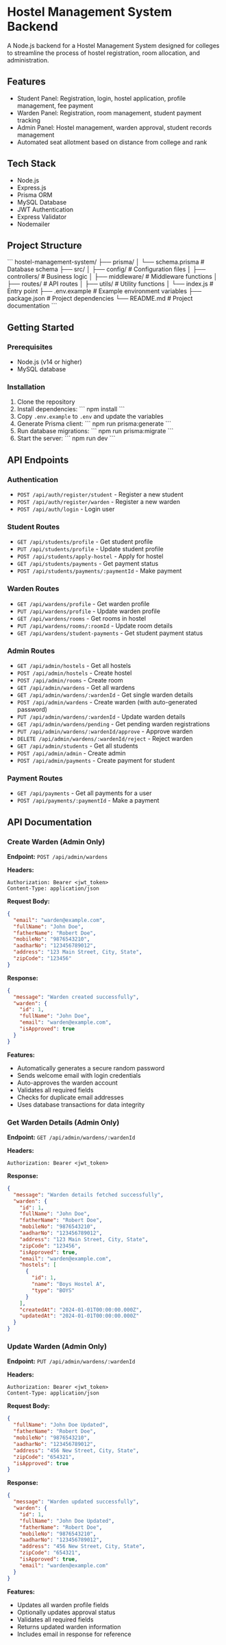 # Hostel Management System Backend

A Node.js backend for a Hostel Management System designed for colleges to streamline the process of hostel registration, room allocation, and administration.

## Features

- Student Panel: Registration, login, hostel application, profile management, fee payment
- Warden Panel: Registration, room management, student payment tracking
- Admin Panel: Hostel management, warden approval, student records management
- Automated seat allotment based on distance from college and rank

## Tech Stack

- Node.js
- Express.js
- Prisma ORM
- MySQL Database
- JWT Authentication
- Express Validator
- Nodemailer

## Project Structure

\`\`\`
hostel-management-system/
├── prisma/
│   └── schema.prisma       # Database schema
├── src/
│   ├── config/             # Configuration files
│   ├── controllers/        # Business logic
│   ├── middleware/         # Middleware functions
│   ├── routes/             # API routes
│   ├── utils/              # Utility functions
│   └── index.js            # Entry point
├── .env.example            # Example environment variables
├── package.json            # Project dependencies
└── README.md               # Project documentation
\`\`\`

## Getting Started

### Prerequisites

- Node.js (v14 or higher)
- MySQL database

### Installation

1. Clone the repository
2. Install dependencies:
   \`\`\`
   npm install
   \`\`\`
3. Copy `.env.example` to `.env` and update the variables
4. Generate Prisma client:
   \`\`\`
   npm run prisma:generate
   \`\`\`
5. Run database migrations:
   \`\`\`
   npm run prisma:migrate
   \`\`\`
6. Start the server:
   \`\`\`
   npm run dev
   \`\`\`

## API Endpoints

### Authentication
- `POST /api/auth/register/student` - Register a new student
- `POST /api/auth/register/warden` - Register a new warden
- `POST /api/auth/login` - Login user

### Student Routes
- `GET /api/students/profile` - Get student profile
- `PUT /api/students/profile` - Update student profile
- `POST /api/students/apply-hostel` - Apply for hostel
- `GET /api/students/payments` - Get payment status
- `POST /api/students/payments/:paymentId` - Make payment

### Warden Routes
- `GET /api/wardens/profile` - Get warden profile
- `PUT /api/wardens/profile` - Update warden profile
- `GET /api/wardens/rooms` - Get rooms in hostel
- `PUT /api/wardens/rooms/:roomId` - Update room details
- `GET /api/wardens/student-payments` - Get student payment status

### Admin Routes
- `GET /api/admin/hostels` - Get all hostels
- `POST /api/admin/hostels` - Create hostel
- `POST /api/admin/rooms` - Create room
- `GET /api/admin/wardens` - Get all wardens
- `GET /api/admin/wardens/:wardenId` - Get single warden details
- `POST /api/admin/wardens` - Create warden (with auto-generated password)
- `PUT /api/admin/wardens/:wardenId` - Update warden details
- `GET /api/admin/wardens/pending` - Get pending warden registrations
- `PUT /api/admin/wardens/:wardenId/approve` - Approve warden
- `DELETE /api/admin/wardens/:wardenId/reject` - Reject warden
- `GET /api/admin/students` - Get all students
- `POST /api/admin/admin` - Create admin
- `POST /api/admin/payments` - Create payment for student

### Payment Routes
- `GET /api/payments` - Get all payments for a user
- `POST /api/payments/:paymentId` - Make a payment

## API Documentation

### Create Warden (Admin Only)

**Endpoint:** `POST /api/admin/wardens`

**Headers:**
```
Authorization: Bearer <jwt_token>
Content-Type: application/json
```

**Request Body:**
```json
{
  "email": "warden@example.com",
  "fullName": "John Doe",
  "fatherName": "Robert Doe",
  "mobileNo": "9876543210",
  "aadharNo": "123456789012",
  "address": "123 Main Street, City, State",
  "zipCode": "123456"
}
```

**Response:**
```json
{
  "message": "Warden created successfully",
  "warden": {
    "id": 1,
    "fullName": "John Doe",
    "email": "warden@example.com",
    "isApproved": true
  }
}
```

**Features:**
- Automatically generates a secure random password
- Sends welcome email with login credentials
- Auto-approves the warden account
- Validates all required fields
- Checks for duplicate email addresses
- Uses database transactions for data integrity

### Get Warden Details (Admin Only)

**Endpoint:** `GET /api/admin/wardens/:wardenId`

**Headers:**
```
Authorization: Bearer <jwt_token>
```

**Response:**
```json
{
  "message": "Warden details fetched successfully",
  "warden": {
    "id": 1,
    "fullName": "John Doe",
    "fatherName": "Robert Doe",
    "mobileNo": "9876543210",
    "aadharNo": "123456789012",
    "address": "123 Main Street, City, State",
    "zipCode": "123456",
    "isApproved": true,
    "email": "warden@example.com",
    "hostels": [
      {
        "id": 1,
        "name": "Boys Hostel A",
        "type": "BOYS"
      }
    ],
    "createdAt": "2024-01-01T00:00:00.000Z",
    "updatedAt": "2024-01-01T00:00:00.000Z"
  }
}
```

### Update Warden (Admin Only)

**Endpoint:** `PUT /api/admin/wardens/:wardenId`

**Headers:**
```
Authorization: Bearer <jwt_token>
Content-Type: application/json
```

**Request Body:**
```json
{
  "fullName": "John Doe Updated",
  "fatherName": "Robert Doe",
  "mobileNo": "9876543210",
  "aadharNo": "123456789012",
  "address": "456 New Street, City, State",
  "zipCode": "654321",
  "isApproved": true
}
```

**Response:**
```json
{
  "message": "Warden updated successfully",
  "warden": {
    "id": 1,
    "fullName": "John Doe Updated",
    "fatherName": "Robert Doe",
    "mobileNo": "9876543210",
    "aadharNo": "123456789012",
    "address": "456 New Street, City, State",
    "zipCode": "654321",
    "isApproved": true,
    "email": "warden@example.com"
  }
}
```

**Features:**
- Updates all warden profile fields
- Optionally updates approval status
- Validates all required fields
- Returns updated warden information
- Includes email in response for reference
